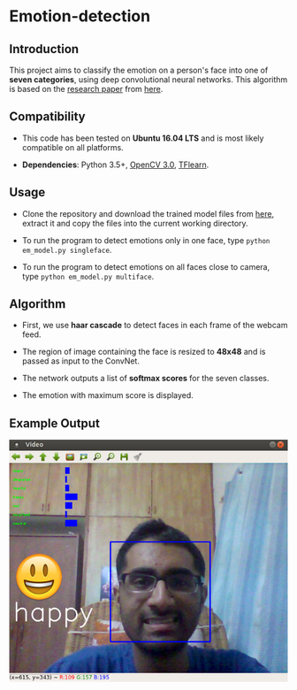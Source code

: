 # Emotion-detection

## Introduction

This project aims to classify the emotion on a person's face into one of **seven categories**, using deep convolutional neural networks. This algorithm is based on the [research paper](https://github.com/atulapra/Emotion-detection/blob/master/ResearchPaper.pdf) from [here](https://github.com/isseu/emotion-recognition-neural-networks).

## Compatibility

* This code has been tested on **Ubuntu 16.04 LTS** and is most likely compatible on all platforms.

* **Dependencies**: Python 3.5+, [OpenCV 3.0](http://opencv.org/opencv-3-0.html), [TFlearn](http://tflearn.org/). 

## Usage

* Clone the repository and download the trained model files from [here](https://drive.google.com/file/d/1rdgSdMcXIvfoPmf702UCtH6RNcvkKFu7/view?usp=sharing), extract it and copy the files into the current working directory. 

* To run the program to detect emotions only in one face, type `python em_model.py singleface`.

* To run the program to detect emotions on all faces close to camera, type `python em_model.py multiface`.

## Algorithm

* First, we use **haar cascade** to detect faces in each frame of the webcam feed.

* The region of image containing the face is resized to **48x48** and is passed as input to the ConvNet.

* The network outputs a list of **softmax scores** for the seven classes.

* The emotion with maximum score is displayed.

## Example Output

![Happy](examples/happy.png)
